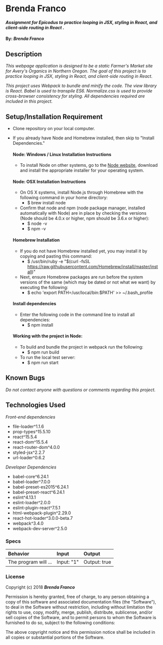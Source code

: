 # Brenda Franco

#### _Assignment for Epicodus to practice looping in JSX, styling in React, and client-side routing in React ._

#### By: _**Brenda Franco**_

## Description

_This webpage application is designed to be a static Farmer's Market site for Avery's Organics in Northern Oregon. The goal of this project is to practice looping in JSX, styling in React, and client-side routing in React._

_This project uses Webpack to bundle and minify the code. The view library is React. Babel is used to transpile ES6. Normalize.css is used to provide cross-browser consistency for styling. All dependencies required are included in this project._

## Setup/Installation Requirement

* Clone repository on your local computer.
* If you already have Node and Homebrew installed, then skip to "Install Dependencies."

  #### Node: Windows / Linux Installation Instructions
  * To install Node on other systems, go to the <a href="https://nodejs.org/en/">Node website</a>, download and install the appropriate installer for your operating system.

  #### Node: OSX Installation Instructions
  * On OS X systems, install Node.js through Homebrew with the following command in your home directory:
    * $ brew install node
  * Confirm that node and npm (node package manager, installed automatically with Node) are in place by checking the versions (Node should be 4.0.x or higher, npm should be 3.6.x or higher):
    * $ node -v
    * $ npm -v

  #### Homebrew Installation
  * If you do not have Homebrew installed yet, you may install it by copying and pasting this command:
    * $ /usr/bin/ruby -e "$(curl -fsSL https://raw.githubusercontent.com/Homebrew/install/master/install)"
  * Next, ensure Homebrew packages are run before the system versions of the same (which may be dated or not what we want) by executing the following:
    * $ echo 'export PATH=/usr/local/bin:$PATH' >> ~/.bash_profile

  #### Install dependencies
  * Enter the following code in the command line to install all dependencies:
    * $ npm install

  #### Working with the project in Node:
  * To build and bundle the project in webpack run the following:
    * $ npm run build
  * To run the local test server:
    * $ npm run start


## Known Bugs

_Do not contact anyone with questions or comments regarding this project._

## Technologies Used

_Front-end dependencies_
* file-loader^1.1.6
* prop-types^15.5.10
* react^15.5.4
* react-dom^15.5.4
* react-router-dom^4.0.0
* styled-jsx^2.2.7
* url-loader^0.6.2

_Developer Dependencies_
* babel-core^6.24.1
* babel-loader^7.0.0
* babel-preset-es2015^6.24.1
* babel-preset-react^6.24.1
* eslint^4.13.1
* eslint-loader^2.0.0
* eslint-plugin-react^7.5.1
* html-webpack-plugin^2.29.0
* react-hot-loader^3.0.0-beta.7
* webpack^3.4.0
* webpack-dev-server^2.5.0





### Specs
| Behavior | Input | Output |
| :-------------     | :------------- | :------------- |
| The program will ... | Input: "1" | Output: true |



### License

Copyright (c) 2018 ****_Brenda Franco_****

Permission is hereby granted, free of charge, to any person obtaining a copy of this software and associated documentation files (the "Software"), to deal in the Software without restriction, including without limitation the rights to use, copy, modify, merge, publish, distribute, sublicense, and/or sell copies of the Software, and to permit persons to whom the Software is furnished to do so, subject to the following conditions:

The above copyright notice and this permission notice shall be included in all copies or substantial portions of the Software.
